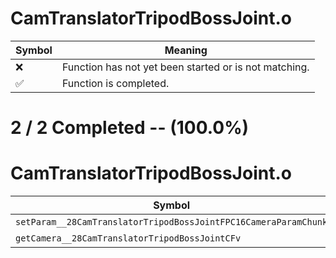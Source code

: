 # CamTranslatorTripodBossJoint.o
| Symbol | Meaning 
| ------------- | ------------- 
| :x: | Function has not yet been started or is not matching. 
| :white_check_mark: | Function is completed. 


# 2 / 2 Completed -- (100.0%)
# CamTranslatorTripodBossJoint.o
| Symbol | Decompiled? |
| ------------- | ------------- |
| `setParam__28CamTranslatorTripodBossJointFPC16CameraParamChunk` | :white_check_mark: |
| `getCamera__28CamTranslatorTripodBossJointCFv` | :white_check_mark: |
